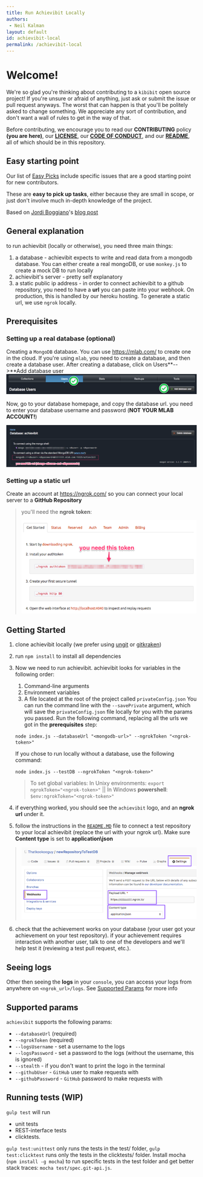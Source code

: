 ```yaml
---
title: Run Achievibit Locally
authors:
 - Neil Kalman
layout: default
id: achievibit-local
permalink: /achievibit-local
---
```


# Welcome!

We're so glad you're thinking about contributing to a `kibibit` open source project! If you're unsure or afraid of anything, just ask or submit the issue or pull request anyways. The worst that can happen is that you'll be politely asked to change something. We appreciate any sort of contribution, and don't want a wall of rules to get in the way of that.

Before contributing, we encourage you to read our **CONTRIBUTING** policy **(you are here)**, our **[LICENSE](LICENSE)**, our **[CODE OF CONDUCT](CODE_OF_CONDUCT.md)**, and our **[README](README.MD)**, all of which should be in this repository.

## Easy starting point
Our list of [Easy Picks](https://github.com/Kibibit/achievibit/labels/Easy%20Pick) include specific issues that are a good starting point for new contributors.

These are **easy to pick up tasks**, either because they are small in scope, or just don't involve much in-depth knowledge of the project.

Based on [Jordi Boggiano](https://github.com/Seldaek)'s [blog post](https://seld.be/notes/encouraging-contributions-with-the-easy-pick-label)

## General explanation

to run achievibit (locally or otherwise), you need three main things:

1. a database - achievibit expects to write and read data from a mongodb database.
   You can either create a real mongoDB, or use `monkey.js` to create a mock DB to run locally
2. achievibit's server - pretty self explanatory
3. a static public ip address - in order to connect achievibit to a github repository, you need to have a **url** you can paste into your webhook. On production, this is handled by our heroku hosting. To generate a static url, we use `ngrok` locally.

## Prerequisites

### Setting up a real database (optional)

Creating a `MongoDB` database. You can use https://mlab.com/ to create one in the cloud.
If you're using `mlab`, you need to create a database, and then create a database user.
After creating a database, click on Users**-->**Add database user
![Users-->Add database user](/screenshots/create-db-user.png)

Now, go to your database homepage, and copy the database url. you need to enter your database username and password (**NOT YOUR MLAB ACCOUNT!**)

![mongodb url](/screenshots/mongodb-url.png)

### Setting up a static url

Create an account at https://ngrok.com/ so you can connect your local server to a **GitHub Repository**
> you'll need the **ngrok token**:
>
> ![ngrok token](/screenshots/ngrok-token.png)

## Getting Started

1. clone achievibit locally (we prefer using [ungit](https://github.com/FredrikNoren/ungit) or [gitkraken](https://www.gitkraken.com/))
2. run `npm install` to install all dependencies
3. Now we need to run achievibit. achievibit looks for variables in the following order:
   1. Command-line arguments
   2. Environment variables
   3. A file located at the root of the project called `privateConfig.json`
   You can run the command line with the `--savePrivate` argument, which will save the `privateConfig.json` file locally for you with the params you passed.
   Run the following command, replacing all the urls we got in the **prerequisites** step:
   ```shell
   node index.js --databaseUrl "<mongodb-url>" --ngrokToken "<ngrok-token>"
   ```
   If you chose to run locally without a database, use the following command:
   ```shell
   node index.js --testDB --ngrokToken "<ngrok-token>"
   ```
   > To set global variables: In Unixy environments: `export ngrokToken="<ngrok-token>"` || In Windows **powershell**: `$env:ngrokToken="<ngrok-token>"`

4. if everything worked, you should see the `achievibit` logo, and an **ngrok url** under it.
5. follow the instructions in the [`README.MD`](/README.MD) file to connect a test repository to your local achievibit (replace the url with your ngrok url). Make sure **Content type** is set to **application\json**
> ![connect repo](/screenshots/connect-to-repo.png)

6. check that the achievement works on your database (your user got your achievement on your test repository).
if your achievement requires interaction with another user, talk to one of the developers and we'll help test it (reviewing a test pull request, etc.).

## Seeing logs
Other then seeing the **logs** in your `console`, you can access your logs from anywhere on `<ngrok_url>/logs`.
See [Supported Params](#supported-params) for more info

## Supported params
`achievibit` supports the following params:
- `--databaseUrl` (required)
- `--ngrokToken` (required)
- `--logsUsername` - set a username to the logs
- `--logsPassword` - set a password to the logs (without the username, this is ignored)
- `--stealth` - if you don't want to print the logo in the terminal
- `--githubUser` - `GitHub` user to make requests with
- `--githubPassword` - `GitHub` password to make requests with

## Running tests (WIP)

`gulp test` will run
- unit tests
- REST-interface tests
- clicktests.

`gulp test:unittest` only runs the tests in the test/ folder, `gulp test:clicktest` runs only the tests in the clicktests/ folder. Install mocha (`npm install -g mocha`) to run specific tests in the test folder and get better stack traces: `mocha test/spec.git-api.js`.

